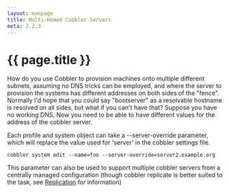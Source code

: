 ```yaml
---
layout: manpage
title: Multi-Homed Cobbler Servers
meta: 2.2.3
---
```

# {{ page.title }}

How do you use Cobbler to provision machines onto multiple
different subnets, assuming no DNS tricks can be employed, and
where the server to provision the systems has different addresses
on both sides of the "fence". Normally I'd hope that you could say
"bootserver" as a resolvable hostname is resolved on all sides, but
what if you can't have that? Suppose you have no working DNS. Now
you need to be able to have different values for the address of the
cobbler server.

Each profile and system object can take a --server-override
parameter, which will replace the value used for 'server' in the
cobbler settings file.

    cobbler system edit --name=foo --server-override=server2.example.org

This parameter can also be used to support multiple cobbler servers
from a centrally managed configuration (though cobbler replicate is
better suited to the task, see
[Replication](Replication) for information)
